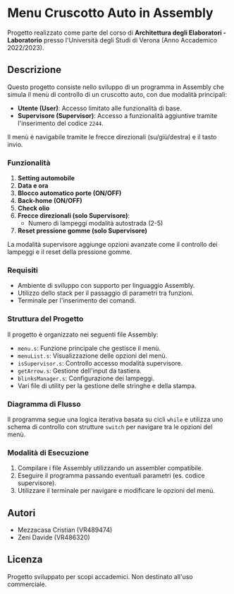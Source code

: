 # Menu Cruscotto Auto in Assembly

Progetto realizzato come parte del corso di **Architettura degli Elaboratori - Laboratorio** presso l'Università degli Studi di Verona (Anno Accademico 2022/2023).

## Descrizione

Questo progetto consiste nello sviluppo di un programma in Assembly che simula il menù di controllo di un cruscotto auto, con due modalità principali:

- **Utente (User)**: Accesso limitato alle funzionalità di base.
- **Supervisore (Supervisor)**: Accesso a funzionalità aggiuntive tramite l'inserimento del codice `2244`.

Il menù è navigabile tramite le frecce direzionali (su/giù/destra) e il tasto invio.

### Funzionalità

1. **Setting automobile**
2. **Data e ora**
3. **Blocco automatico porte (ON/OFF)**
4. **Back-home (ON/OFF)**
5. **Check olio**
6. **Frecce direzionali (solo Supervisore)**:
   - Numero di lampeggi modalità autostrada (2-5)
7. **Reset pressione gomme (solo Supervisore)**

La modalità supervisore aggiunge opzioni avanzate come il controllo dei lampeggi e il reset della pressione gomme.

### Requisiti

- Ambiente di sviluppo con supporto per linguaggio Assembly.
- Utilizzo dello stack per il passaggio di parametri tra funzioni.
- Terminale per l'inserimento dei comandi.

### Struttura del Progetto

Il progetto è organizzato nei seguenti file Assembly:

- `menu.s`: Funzione principale che gestisce il menù.
- `menuList.s`: Visualizzazione delle opzioni del menù.
- `isSupervisor.s`: Controllo accesso modalità supervisore.
- `getArrow.s`: Gestione dell'input da tastiera.
- `blinksManager.s`: Configurazione dei lampeggi.
- Vari file di utility per la gestione delle stringhe e della stampa.

### Diagramma di Flusso

Il programma segue una logica iterativa basata su cicli `while` e utilizza uno schema di controllo con strutture `switch` per navigare tra le opzioni del menù.

### Modalità di Esecuzione

1. Compilare i file Assembly utilizzando un assembler compatibile.
2. Eseguire il programma passando eventuali parametri (es. codice supervisore).
3. Utilizzare il terminale per navigare e modificare le opzioni del menù.

## Autori

- Mezzacasa Cristian (VR489474)
- Zeni Davide (VR486320)

## Licenza

Progetto sviluppato per scopi accademici. Non destinato all'uso commerciale.
